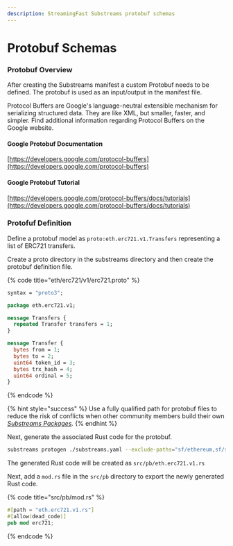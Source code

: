 ```yaml
---
description: StreamingFast Substreams protobuf schemas
---
```


# Protobuf Schemas

### Protobuf Overview

After creating the Substreams manifest a custom Protobuf needs to be defined. The protobuf is used as an input/output in the manifest file.

Protocol Buffers are Google's language-neutral extensible mechanism for serializing structured data. They are like XML, but smaller, faster, and simpler. Find additional information regarding Protocol Buffers on the Google website.

#### Google Protobuf Documentation

[https://developers.google.com/protocol-buffers](https://developers.google.com/protocol-buffers)

#### Google Protobuf Tutorial

[https://developers.google.com/protocol-buffers/docs/tutorials](https://developers.google.com/protocol-buffers/docs/tutorials)

### Protofuf Definition

Define a protobuf model as `proto:eth.erc721.v1.Transfers` representing a list of ERC721 transfers.

Create a proto directory in the substreams directory and then create the protobuf definition file.

{% code title="eth/erc721/v1/erc721.proto" %}
```protobuf
syntax = "proto3";

package eth.erc721.v1;

message Transfers {
  repeated Transfer transfers = 1;
}

message Transfer {
  bytes from = 1;
  bytes to = 2;
  uint64 token_id = 3;
  bytes trx_hash = 4;
  uint64 ordinal = 5;
}
```
{% endcode %}

{% hint style="success" %}
Use a fully qualified path for protobuf files to reduce the risk of conflicts when other community members build their own [_Substreams Packages_](../reference-and-specs/packages.md#dependencies)_._
{% endhint %}

Next, generate the associated Rust code for the protobuf.

```bash
substreams protogen ./substreams.yaml --exclude-paths="sf/ethereum,sf/substreams,google"
```

The generated Rust code will be created as `src/pb/eth.erc721.v1.rs`

Next, add a `mod.rs` file in the `src/pb` directory to export the newly generated Rust code.

{% code title="src/pb/mod.rs" %}
```rust
#[path = "eth.erc721.v1.rs"]
#[allow(dead_code)]
pub mod erc721;
```
{% endcode %}
